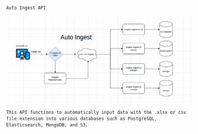 `Auto Ingest API`

![img.png](img.png)


``This API functions to automatically input data with the .xlsx or csv file extension into various databases such as PostgreSQL, Elasticsearch, MongoDB, and S3. ``
